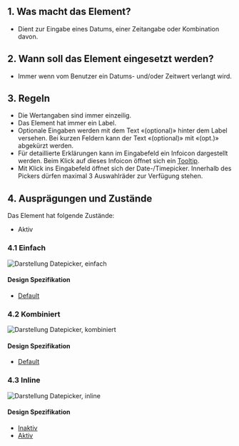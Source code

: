 ## 1. Was macht das Element?
*   Dient zur Eingabe eines Datums, einer Zeitangabe oder Kombination davon.

## 2. Wann soll das Element eingesetzt werden?
*   Immer wenn vom Benutzer ein Datums- und/oder Zeitwert verlangt wird.

## 3. Regeln
*   Die Wertangaben sind immer einzeilig.
*   Das Element hat immer ein Label.
*   Optionale Eingaben werden mit dem Text «(optional)» hinter dem Label versehen. Bei kurzen Feldern kann der Text «(optional)» mit «(opt.)» abgekürzt werden.
*   Für detaillierte Erklärungen kann im Eingabefeld ein Infoicon dargestellt werden. Beim Klick auf dieses Infoicon öffnet sich ein [Tooltip](https://digital.sbb.ch/de/mobile/module/tooltip). 
*   Mit Klick ins Eingabefeld öffnet sich der Date-/Timepicker. Innerhalb des Pickers dürfen maximal 3 Auswahlräder zur Verfügung stehen.

## 4. Ausprägungen und Zustände
Das Element hat folgende Zustände:
*   Aktiv

### 4.1 Einfach
![Darstellung Datepicker, einfach](https://raw.githubusercontent.com/sbb-design-systems/design-system-mobile-documentation/master/documentation/elements/date-picker/images/ME17_Einfach.png 'class: image')

#### Design Spezifikation
*   [Default](https://sbb.invisionapp.com/d/main#/console/14051805/313166998/inspect)

### 4.2 Kombiniert
![Darstellung Datepicker, kombiniert](https://raw.githubusercontent.com/sbb-design-systems/design-system-mobile-documentation/master/documentation/elements/date-picker/images/ME17_Mehrfach.png 'class: image')

#### Design Spezifikation
*   [Default](https://sbb.invisionapp.com/d/main#/console/14051805/313166999/inspect)

### 4.3 Inline
![Darstellung Datepicker, inline](https://raw.githubusercontent.com/sbb-design-systems/design-system-mobile-documentation/master/documentation/elements/date-picker/images/ME17_Inline.png 'class: image')

#### Design Spezifikation
*   [Inaktiv](https://sbb.invisionapp.com/d/main#/console/14051805/313170341/inspect)
*   [Aktiv](https://sbb.invisionapp.com/d/main#/console/14051805/313170340/inspect)